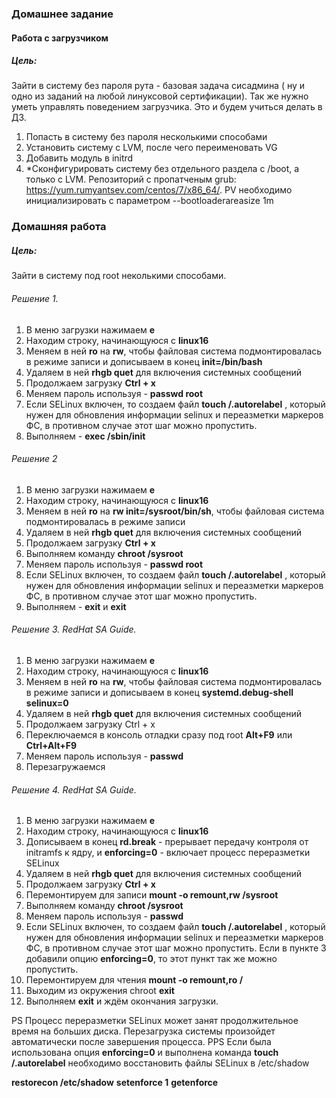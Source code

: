 ### Домашнее задание
#### Работа с загрузчиком
##### Цель:
  Зайти в систему без пароля рута - базовая задача сисадмина ( ну и одно из заданий на любой линуксовой сертификации). Так же нужно уметь управлять поведением загрузчика. Это и будем учиться делать в ДЗ.

1. Попасть в систему без пароля несколькими способами
2. Установить систему с LVM, после чего переименовать VG
3. Добавить модуль в initrd
4. *Сконфигурировать систему без отдельного раздела с /boot, а только с LVM. Репозиторий с пропатченым grub: https://yum.rumyantsev.com/centos/7/x86_64/. PV необходимо инициализировать с параметром --bootloaderareasize 1m

### Домашняя работа

##### Цель:
  Зайти в систему под root неколькими способами.

###### Решение 1.

1. В меню загрузки нажимаем **e**
2. Находим строку, начинающуюся с **linux16**
3. Меняем в ней **ro** на **rw**, чтобы файловая система подмонтировалась в режиме записи и дописываем в конец **init=/bin/bash**
4. Удаляем в ней **rhgb quet** для включения системных сообщений
5. Продолжаем загрузку **Ctrl + x**
6. Меняем пароль используя - **passwd root**
7. Если SELinux включен, то создаем файл **touch /.autorelabel** , который нужен для обновления информации selinux и переазметки маркеров ФС, в противном случае этот шаг можно пропустить.
8. Выполняем - **exec /sbin/init**

###### Решение 2

1. В меню загрузки нажимаем **e**
2. Находим строку, начинающуюся с **linux16**
3. Меняем в ней **ro** на **rw init=/sysroot/bin/sh**, чтобы файловая система подмонтировалась в режиме записи
4. Удаляем в ней **rhgb quet** для включения системных сообщений
5. Продолжаем загрузку **Ctrl + x**
6. Выполняем команду **chroot /sysroot**
7. Меняем пароль используя - **passwd root**
8. Если SELinux включен, то создаем файл **touch /.autorelabel** , который нужен для обновления информации selinux и переазметки маркеров ФС, в противном случае этот шаг можно пропустить.
9. Выполняем - **exit** и **exit**

###### Решение 3. RedHat SA Guide.

1. В меню загрузки нажимаем **e**
2. Находим строку, начинающуюся с **linux16**
3. Меняем в ней **ro** на **rw**, чтобы файловая система подмонтировалась в режиме записи и дописываем в конец **systemd.debug-shell selinux=0**
4. Удаляем в ней **rhgb quet** для включения системных сообщений
5. Продолжаем загрузку Ctrl + x
6. Переключаемся в консоль отладки сразу под root **Alt+F9** или **Ctrl+Alt+F9**
7. Меняем пароль используя - **passwd**
8. Перезагружаемся

###### Решение 4. RedHat SA Guide.

1. В меню загрузки нажимаем **e**
2. Находим строку, начинающуюся с **linux16**
3. Дописываем в конец **rd.break** - прерывает передачу контроля от initramfs к ядру, и **enforcing=0** - включает процесс переразметки SELinux  
4. Удаляем в ней **rhgb quet** для включения системных сообщений
5. Продолжаем загрузку **Ctrl + x**
6. Перемонтируем для записи **mount -o remount,rw /sysroot**
7. Выполняем команду **chroot /sysroot**
8. Меняем пароль используя - **passwd**
8. Если SELinux включен, то создаем файл **touch /.autorelabel** , который нужен для обновления информации selinux и переазметки маркеров ФС, в противном случае этот шаг можно пропустить. Если в пункте 3 добавили опцию **enforcing=0**, то этот пункт так же можно пропустить.
9. Перемонтируем для чтения **mount -o remount,ro /**
10. Выходим из окружения chroot **exit**
11. Выполняем **exit** и ждём окончания загрузки.


PS  Процесс переразметки SELinux может занят продолжительное время на больших диска. Перезагрузка системы произойдет автоматически после завершения процесса.
PPS Если была использована опция **enforcing=0** и выполнена команда **touch /.autorelabel** необходимо восстановить файлы SELinux в /etc/shadow

**restorecon /etc/shadow**
**setenforce 1**
**getenforce**

